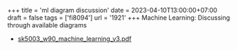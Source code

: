 +++
title = 'ml diagram discussion'
date = 2023-04-10T13:00:00+07:00
draft = false
tags = ['fi8094']
url = '1921'
+++
Machine Learning: Discussing through available diagrams
<!--more-->

+ [sk5003_w90_machine_learning_v3.pdf](https://zenodo.org/doi/10.5281/zenodo.7816243)
